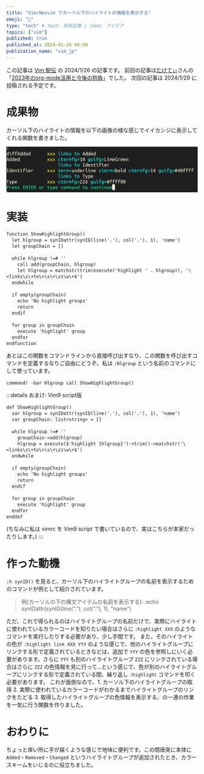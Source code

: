 ```yaml
---
title: "Vim/Neovim でカーソル下のハイライトの情報を表示する"
emoji: "🔦"
type: "tech" # tech: 技術記事 / idea: アイデア
topics: ["vim"]
published: true
published_at: 2024-01-26 00:00
publication_name: "vim_jp"
---
```


この記事は [Vim 駅伝](https://vim-jp.org/ekiden/) の 2024/1/26 の記事です。
前回の記事は[たけてぃ](https://vim-jp.org/ekiden/runners/takeokunn/)さんの「[2023年のorg-mode活用と今後の抱負](https://www.takeokunn.org/posts/permanent/20240112071806-my_relationship_with_org_mode_in_2023_and_how_navigate_in_2024/)」でした。
次回の記事は 2024/1/29 に投稿される予定です。

# 成果物

カーソル下のハイライトの情報を以下の画像の様な感じでイイカンジに表示してくれる関数を書きました。

![](/images/vim-show-hlgroup-demo.png)

# 実装

```vim
function ShowHighlightGroup()
  let hlgroup = synIDattr(synID(line('.'), col('.'), 1), 'name')
  let groupChain = []

  while hlgroup !=# ''
    call add(groupChain, hlgroup)
    let hlgroup = matchstr(trim(execute('highlight ' . hlgroup)), '\<links\s\+to\>\s\+\zs\w\+$')
  endwhile

  if empty(groupChain)
    echo 'No highlight groups'
    return
  endif

  for group in groupChain
    execute 'highlight' group
  endfor
endfunction
```

あとはこの関数をコマンドラインから直接呼び出すなり、この関数を呼び出すコマンドを定義するなりご自由にどうぞ。私は `:Hlgroup` という名前のコマンドにして使っています。

```vim
command! -bar Hlgroup call ShowHighlightGroup()
```

:::details おまけ: Vim9 script版
```vim
def ShowHighlightGroup()
  var hlgroup = synIDattr(synID(line('.'), col('.'), 1), 'name')
  var groupChain: list<string> = []

  while hlgroup !=# ''
    groupChain->add(hlgroup)
    hlgroup = execute($'highlight {hlgroup}')->trim()->matchstr('\<links\s\+to\>\s\+\zs\w\+$')
  endwhile

  if empty(groupChain)
    echo 'No highlight groups'
    return
  endif

  for group in groupChain
    execute 'highlight' group
  endfor
enddef
```

(ちなみに私は vimrc を Vim9 script で書いているので、実はこちらが本家だったりします。)
:::

# 作った動機

`:h synID()` を見ると、カーソル下のハイライトグループの名前を表示するためのコマンドが例として紹介されています。

> 例(カーソルの下の構文アイテムの名前を表示する):
>    :echo synIDattr(synID(line("."), col("."), 1), "name")

ただ、これで得られるのはハイライトグループの名前だけで、実際にハイライトに使われているカラーコードを知りたい場合はさらに `:highlight XXX` のようなコマンドを実行したりする必要があり、少し手間です。
また、そのハイライトの色が `:highlight link XXX YYY` のような感じで、他のハイライトグループにリンクする形で定義されているときなどは、追加で `YYY` の色を参照しにいく必要があります。さらに `YYY` も別のハイライトグループ `ZZZ` にリンクされている場合はさらに `ZZZ` の色情報を見に行って...という感じで、色が別のハイライトグループにリンクする形で定義されている間、繰り返し `:highlight` コマンドを叩く必要があります。
これが面倒なので、1. カーソル下のハイライトグループの取得 2. 実際に使われているカラーコードがわかるまでハイライトグループのリンクをたどる 3. 取得したハイライトグループの色情報を表示する、の一連の作業を一気に行う関数を作りました。

# おわりに

ちょっと痒い所に手が届くような感じで地味に便利です。この間唐突に本体に `Added`・`Removed`・`Changed` というハイライトグループが追加されたとき、カラースキームをいじるのに役立ちました。
